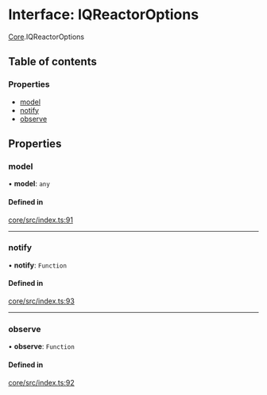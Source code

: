 # Interface: IQReactorOptions

[Core](../modules/Core.md).IQReactorOptions

## Table of contents

### Properties

- [model](Core.IQReactorOptions.md#model)
- [notify](Core.IQReactorOptions.md#notify)
- [observe](Core.IQReactorOptions.md#observe)

## Properties

### model

• **model**: `any`

#### Defined in

[core/src/index.ts:91](https://github.com/iniquitybbs/iniquity/blob/722e6ba/packages/core/src/index.ts#L91)

___

### notify

• **notify**: `Function`

#### Defined in

[core/src/index.ts:93](https://github.com/iniquitybbs/iniquity/blob/722e6ba/packages/core/src/index.ts#L93)

___

### observe

• **observe**: `Function`

#### Defined in

[core/src/index.ts:92](https://github.com/iniquitybbs/iniquity/blob/722e6ba/packages/core/src/index.ts#L92)
